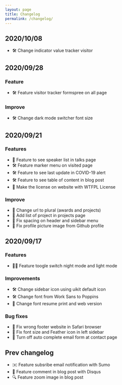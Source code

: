 ```yaml
---
layout: page
title: Changelog
permalink: /changelog/
---
```


## 2020/10/08

- 🛠 Change indicator value tracker visitor

## 2020/09/28

### Feature

- 🛠 Feature visitor tracker formspree on all page

### Improve

- 🛠 Change dark mode switcher font size

## 2020/09/21

### Features

- 🎤 Feature to see speaker list in talks page
- 🛠 Feature marker menu on visited page
- 🛠 Feature to see last update in COVID-19 alert
- 🛠 Feature to see table of content in blog post
- 📄 Make the license on website with WTFPL License

### Improve

- 📄 Change url to plural (awards and projects)
- 📄 Add list of project in projects page
- 🐞 Fix spacing on header and sidebar menu
- 🧑 Fix profile picture image from Github profile

## 2020/09/17

### Features

- 🧛‍♂️ Feature toogle switch night mode and light mode

### Improvements

- 🛠 Change sidebar icon using uikit default icon
- 🛠 Change font from Work Sans to Poppins
- 📄 Change font resume print and web version

### Bug fixes

- 🐞 Fix wrong footer website in Safari browser
- 🐞 Fix font size and Feather icon in left sidebar
- 🐞 Turn off auto complete email form at contact page

## Prev changelog

- ✉️ Feature subsribe email notification with Sumo
- 💬 Feature comment in blog post with Disqus
- 🔍 Feature zoom image in blog post
